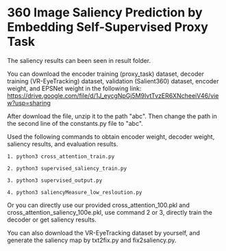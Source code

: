 # 360 Image Saliency Prediction by Embedding Self-Supervised Proxy Task

The saliency results can been seen in result folder.

You can download the encoder training (proxy_task) dataset, decoder training (VR-EyeTracking) dataset, validation (Salient360) dataset, encoder weight, and EPSNet weight in the following link: https://drive.google.com/file/d/1J_eycgNpGj5M9IvtTvzER6XNcheeiV46/view?usp=sharing

After download the file, unzip it to the path "abc". Then change the path in the second line of the constants.py file to "abc".


Used the following commands to obtain encoder weight, decoder weight, saliency results, and evaluation results.
```
1. python3 cross_attention_train.py 
```
```
2. python3 supervised_saliency_train.py
```
```
3. python3 supervised_output.py
```
```
4. python3 saliencyMeasure_low_resloution.py 
```

Or you can directly use our provided cross_attention_100.pkl and cross_attention_saliency_100e.pkl, use command 2 or 3, directly train the decoder or get saliency results.

You can also download the VR-EyeTracking dataset by yourself, and generate the saliency map by txt2fix.py and fix2saliency.py.
